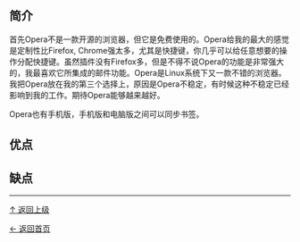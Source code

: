 
## 简介

首先Opera不是一款开源的浏览器，但它是免费使用的。Opera给我的最大的感觉是定制性比Firefox, Chrome强太多，尤其是快捷键，你几乎可以给任意想要的操作分配快捷键。虽然插件没有Firefox多，但是不得不说Opera的功能是非常强大的，我最喜欢它所集成的邮件功能。Opera是Linux系统下又一款不错的浏览器。我把Opera放在我的第三个选择上，原因是Opera不稳定，有时候这种不稳定已经影响到我的工作。期待Opera能够越来越好。

Opera也有手机版，手机版和电脑版之间可以同步书签。

## 优点

## 缺点

----
[↑ 返回上级](https://github.com/asin929/linux-software/blob/master/Network-Application/Network-Application.md)

[← 返回首页](https://github.com/asin929/linux-software)
